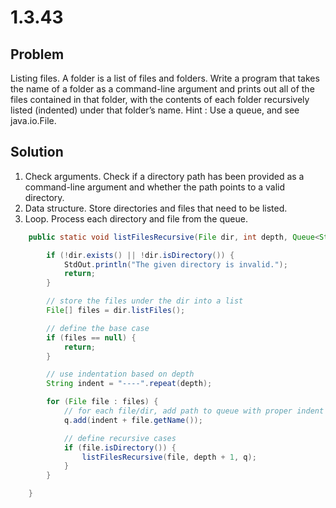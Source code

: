 # 1.3.43

## Problem

Listing files. A folder is a list of files and folders. Write a program that takes the name of a folder as a command-line argument and prints out all of the files contained in that folder, with the contents of each folder recursively listed (indented) under that folder’s name. Hint : Use a queue, and see java.io.File.

## Solution

1. Check arguments. Check if a directory path has been provided as a command-line argument and whether the path points to a valid directory.
2. Data structure. Store directories and files that need to be listed.
3. Loop. Process each directory and file from the queue.

```java
    public static void listFilesRecursive(File dir, int depth, Queue<String> q) {

        if (!dir.exists() || !dir.isDirectory()) {
            StdOut.println("The given directory is invalid.");
            return;
        }

        // store the files under the dir into a list
        File[] files = dir.listFiles();

        // define the base case
        if (files == null) {
            return;
        }

        // use indentation based on depth
        String indent = "----".repeat(depth);

        for (File file : files) {
            // for each file/dir, add path to queue with proper indent
            q.add(indent + file.getName());

            // define recursive cases
            if (file.isDirectory()) {
                listFilesRecursive(file, depth + 1, q);
            }
        }

    }
```
